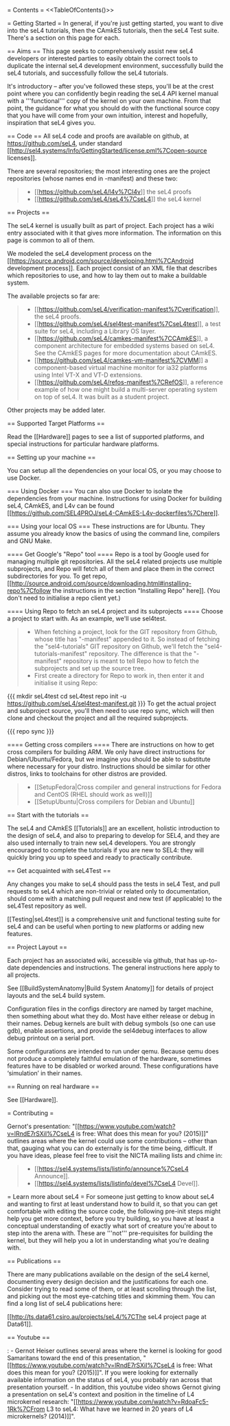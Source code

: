= Contents = &lt;&lt;TableOfContents()&gt;&gt;

= Getting Started = In general, if you're just getting started, you want
to dive into the seL4 tutorials, then the CAmkES tutorials, then the
seL4 Test suite. There's a section on this page for each.

== Aims == This page seeks to comprehensively assist new seL4 developers
or interested parties to easily obtain the correct tools to duplicate
the internal seL4 development environment, successfully build the seL4
tutorials, and successfully follow the seL4 tutorials.

It's introductory – after you've followed these steps, you'll be at the
crest point where you can confidently begin reading the seL4 API kernel
manual with a '''functional''' copy of the kernel on your own machine.
From that point, the guidance for what you should do with the functional
source copy that you have will come from your own intuition, interest
and hopefully, inspiration that seL4 gives you.

== Code == All seL4 code and proofs are available on github, at
<https://github.com/seL4>, under standard
\[\[<http://sel4.systems/Info/GettingStarted/license.pml%7Copen-source>
licenses\]\].

There are several repositories; the most interesting ones are the
project repositories (whose names end in -manifest) and these two:

> -   \[\[<https://github.com/seL4/l4v%7Cl4v>\]\] the seL4 proofs
> -   \[\[<https://github.com/seL4/seL4%7CseL4>\]\] the seL4 kernel

== Projects ==

The seL4 kernel is usually built as part of project. Each project has a
wiki entry associated with it that gives more information. The
information on this page is common to all of them.

We modeled the seL4 development process on the
\[\[<https://source.android.com/source/developing.html%7CAndroid>
development process\]\]. Each project consist of an XML file that
describes which repositories to use, and how to lay them out to make a
buildable system.

The available projects so far are:

> -   \[\[<https://github.com/seL4/verification-manifest%7Cverification>\]\],
>     the seL4 proofs.
> -   \[\[<https://github.com/seL4/sel4test-manifest%7CseL4test>\]\], a
>     test suite for seL4, including a Library OS layer.
> -   \[\[<https://github.com/seL4/camkes-manifest%7CCAmkES>\]\], a
>     component architecture for embedded systems based on seL4. See the
>     CAmkES pages for more documentation about CAmkES.
> -   \[\[<https://github.com/seL4/camkes-vm-manifest%7CVMM>\]\] a
>     component-based virtual machine monitor for ia32 platforms using
>     Intel VT-X and VT-D extensions.
> -   \[\[<https://github.com/seL4/refos-manifest%7CRefOS>\]\], a
>     reference example of how one might build a multi-server operating
>     system on top of seL4. It was built as a student project.

Other projects may be added later.

== Supported Target Platforms ==

Read the \[\[Hardware\]\] pages to see a list of supported platforms,
and special instructions for particular hardware platforms.

== Setting up your machine ==

You can setup all the dependencies on your local OS, or you may choose
to use Docker.

=== Using Docker === You can also use Docker to isolate the dependencies
from your machine. Instructions for using Docker for building seL4,
CAmkES, and L4v can be found
\[\[<https://github.com/SEL4PROJ/seL4-CAmkES-L4v-dockerfiles%7Chere>\]\].

=== Using your local OS === These instructions are for Ubuntu. They
assume you already know the basics of using the command line, compilers
and GNU Make.

==== Get Google's "Repo" tool ==== Repo is a tool by Google used for
managing multiple git repositories. All the seL4 related projects use
multiple subprojects, and Repo will fetch all of them and place them in
the correct subdirectories for you. To get repo,
\[\[<http://source.android.com/source/downloading.html#installing-repo%7Cfollow>
the instructions in the section "Installing Repo" here\]\]. (You don't
need to initialise a repo client yet.)

==== Using Repo to fetch an seL4 project and its subprojects ==== Choose
a project to start with. As an example, we'll use sel4test.

> -   When fetching a project, look for the GIT repository from Github,
>     whose title has "-manifest" appended to it. So instead of fetching
>     the "sel4-tutorials" GIT repository on Github, we'll fetch the
>     "sel4-tutorials-manifest" repository. The difference is that the
>     "-manifest" repository is meant to tell Repo how to fetch the
>     subprojects and set up the source tree.
> -   First create a directory for Repo to work in, then enter it and
>     initialise it using Repo:

{{{ mkdir seL4test cd seL4test repo init -u
<https://github.com/seL4/sel4test-manifest.git> }}} To get the actual
project and subproject source, you'll then need to use repo sync, which
will then clone and checkout the project and all the required
subprojects.

{{{ repo sync }}}

==== Getting cross compilers ==== There are instructions on how to get
cross compilers for building ARM. We only have direct instructions for
Debian/Ubuntu/Fedora, but we imagine you should be able to substitute
where necessary for your distro. Instructions should be similar for
other distros, links to toolchains for other distros are provided.

> -   \[\[SetupFedora|Cross compiler and general instructions for Fedora
>     and CentOS (RHEL should work as well)\]\]
> -   \[\[SetupUbuntu|Cross compilers for Debian and Ubuntu\]\]

== Start with the tutorials ==

The seL4 and CAmkES \[\[Tutorials\]\] are an excellent, holistic
introduction to the design of seL4, and also to preparing to develop for
SEL4, and they are also used internally to train new seL4 developers.
You are strongly encouraged to complete the tutorials if you are new to
SEL4: they will quickly bring you up to speed and ready to practically
contribute.

== Get acquainted with seL4Test ==

Any changes you make to seL4 should pass the tests in seL4 Test, and
pull requests to seL4 which are non-trivial or related only to
documentation, should come with a matching pull request and new test (if
applicable) to the seL4Test repository as well.

\[\[Testing|seL4test\]\] is a comprehensive unit and functional testing
suite for seL4 and can be useful when porting to new platforms or adding
new features.

== Project Layout ==

Each project has an associated wiki, accessible via github, that has
up-to-date dependencies and instructions. The general instructions here
apply to all projects.

See \[\[BuildSystemAnatomy|Build System Anatomy\]\] for details of
project layouts and the seL4 build system.

Configuration files in the configs directory are named by target
machine, then something about what they do. Most have either release or
debug in their names. Debug kernels are built with debug symbols (so one
can use gdb), enable assertions, and provide the sel4debug interfaces to
allow debug printout on a serial port.

Some configurations are intended to run under qemu. Because qemu does
not produce a completely faithful emulation of the hardware, sometimes
features have to be disabled or worked around. These configurations have
‘simulation’ in their names.

== Running on real hardware ==

See \[\[Hardware\]\].

= Contributing =

Gernot's presentation:
"\[\[<https://www.youtube.com/watch?v=lRndE7rSXiI%7CseL4> is free: What
does this mean for you? (2015)\]\]" outlines areas where the kernel
could use some contributions – other than that, gauging what you can do
externally is for the time being, difficult. If you have ideas, please
feel free to visit the NICTA mailing lists and chime in:

> -   \[\[<https://sel4.systems/lists/listinfo/announce%7CseL4> Announce\]\].
> -   \[\[<https://sel4.systems/lists/listinfo/devel%7CseL4> Devel\]\].

= Learn more about seL4 = For someone just getting to know about seL4
and wanting to first at least understand how to build it, so that you
can get comfortable with editing the source code, the following pre-init
steps might help you get more context, before you try building, so you
have at least a conceptual understanding of exactly what sort of
creature you're about to step into the arena with. These are '''not'''
pre-requisites for building the kernel, but they will help you a lot in
understanding what you're dealing with.

== Publications ==

There are many publications available on the design of the seL4 kernel,
documenting every design decision and the justifications for each one.
Consider trying to read some of them, or at least scrolling through the
list, and picking out the most eye-catching titles and skimming them.
You can find a long list of seL4 publications here:

\[\[<http://ts.data61.csiro.au/projects/seL4/%7CThe> seL4 project page
at Data61\]\].

== Youtube ==

:   -   Gernot Heiser outlines several areas where the kernel is looking
        for good Samaritans toward the end of this presentation,
        "\[\[<https://www.youtube.com/watch?v=lRndE7rSXiI%7CseL4> is
        free: What does this mean for you? (2015)\]\]". If you were
        looking for externally available information on the status of
        seL4, you probably ran across that presentation yourself.
    -   In addition, this youtube video shows Gernot giving a
        presentation on seL4's context and position in the timeline of
        L4 microkernel research:
        "\[\[<https://www.youtube.com/watch?v=RdoaFc5-1Rk%7CFrom> L3 to
        seL4: What have we learned in 20 years of L4
        microkernels? (2014)\]\]".


